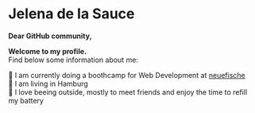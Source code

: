 <h1> Jelena de la Sauce </h1>

<b> Dear GitHub community, 
  <br>
 <p> Welcome to my profile.</b>
  <br> Find below some information about me:</p>

:seedling: I am currently doing a boothcamp for Web Development at <a href="https://www.neuefische.de/">neuefische</a> <br>
:house_with_garden: I am living in Hamburg <br>
:battery: I love beeing outside, mostly to meet friends and enjoy the time to refill my battery <br>

